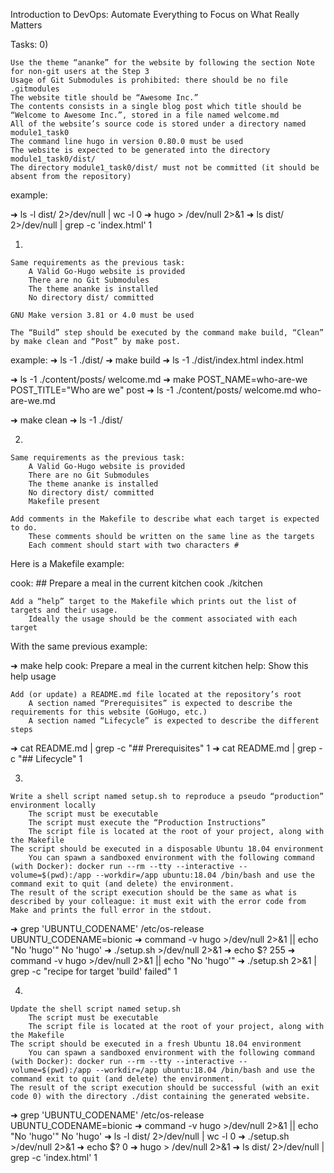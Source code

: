 Introduction to DevOps: Automate Everything to Focus on What Really Matters


Tasks:
0)

    Use the theme “ananke” for the website by following the section Note for non-git users at the Step 3
    Usage of Git Submodules is prohibited: there should be no file .gitmodules
    The website title should be “Awesome Inc.”
    The contents consists in a single blog post which title should be “Welcome to Awesome Inc.”, stored in a file named welcome.md
    All of the website’s source code is stored under a directory named module1_task0
    The command line hugo in version 0.80.0 must be used
    The website is expected to be generated into the directory module1_task0/dist/
    The directory module1_task0/dist/ must not be committed (it should be absent from the repository)

example:

➜ ls -l dist/ 2>/dev/null | wc -l
0
➜ hugo > /dev/null 2>&1
➜ ls dist/ 2>/dev/null | grep -c 'index.html'
1


1)


    Same requirements as the previous task:
        A Valid Go-Hugo website is provided
        There are no Git Submodules
        The theme ananke is installed
        No directory dist/ committed

    GNU Make version 3.81 or 4.0 must be used

    The “Build” step should be executed by the command make build, “Clean” by make clean and “Post” by make post.


example:
➜ ls -1 ./dist/
➜ make build
➜ ls -1 ./dist/index.html
index.html

➜ ls -1 ./content/posts/
welcome.md
➜ make POST_NAME=who-are-we POST_TITLE="Who are we" post
➜ ls -1 ./content/posts/
welcome.md who-are-we.md

➜ make clean
➜ ls -1 ./dist/

2)



    Same requirements as the previous task:
        A Valid Go-Hugo website is provided
        There are no Git Submodules
        The theme ananke is installed
        No directory dist/ committed
        Makefile present

    Add comments in the Makefile to describe what each target is expected to do.
        These comments should be written on the same line as the targets
        Each comment should start with two characters #

Here is a Makefile example:

cook:     ## Prepare a meal in the current kitchen
    cook ./kitchen

    Add a “help” target to the Makefile which prints out the list of targets and their usage.
        Ideally the usage should be the comment associated with each target

With the same previous example:

➜ make help
cook: Prepare a meal in the current kitchen
help: Show this help usage

    Add (or update) a README.md file located at the repository’s root
        A section named “Prerequisites” is expected to describe the requirements for this website (GoHugo, etc.)
        A section named “Lifecycle” is expected to describe the different steps

➜ cat README.md | grep -c "## Prerequisites"
1
➜ cat README.md | grep -c "## Lifecycle"
1

3)


    Write a shell script named setup.sh to reproduce a pseudo “production” environment locally
        The script must be executable
        The script must execute the “Production Instructions”
        The script file is located at the root of your project, along with the Makefile
    The script should be executed in a disposable Ubuntu 18.04 environment
        You can spawn a sandboxed environment with the following command (with Docker): docker run --rm --tty --interactive --volume=$(pwd):/app --workdir=/app ubuntu:18.04 /bin/bash and use the command exit to quit (and delete) the environment.
    The result of the script execution should be the same as what is described by your colleague: it must exit with the error code from Make and prints the full error in the stdout.

➜ grep 'UBUNTU_CODENAME' /etc/os-release
UBUNTU_CODENAME=bionic
➜ command -v hugo >/dev/null 2>&1 || echo "No 'hugo'"
No 'hugo'
➜ ./setup.sh >/dev/null 2>&1
➜ echo $?
255
➜ command -v hugo >/dev/null 2>&1 || echo "No 'hugo'"
➜ ./setup.sh 2>&1 | grep -c "recipe for target 'build' failed"
1


4)


    Update the shell script named setup.sh
        The script must be executable
        The script file is located at the root of your project, along with the Makefile
    The script should be executed in a fresh Ubuntu 18.04 environment
        You can spawn a sandboxed environment with the following command (with Docker): docker run --rm --tty --interactive --volume=$(pwd):/app --workdir=/app ubuntu:18.04 /bin/bash and use the command exit to quit (and delete) the environment.
    The result of the script execution should be successful (with an exit code 0) with the directory ./dist containing the generated website.

➜ grep 'UBUNTU_CODENAME' /etc/os-release
UBUNTU_CODENAME=bionic
➜ command -v hugo >/dev/null 2>&1 || echo "No 'hugo'"
No 'hugo'
➜ ls -l dist/ 2>/dev/null | wc -l
0
➜ ./setup.sh >/dev/null 2>&1
➜ echo $?
0
➜ hugo > /dev/null 2>&1
➜ ls dist/ 2>/dev/null | grep -c 'index.html'
1

